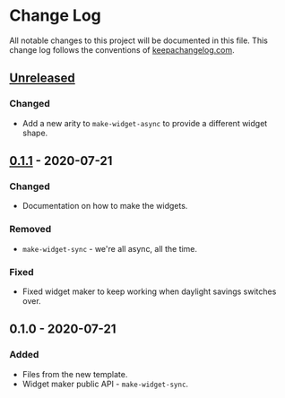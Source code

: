 # Change Log
All notable changes to this project will be documented in this file. This change log follows the conventions of [keepachangelog.com](http://keepachangelog.com/).

## [Unreleased]
### Changed
- Add a new arity to `make-widget-async` to provide a different widget shape.

## [0.1.1] - 2020-07-21
### Changed
- Documentation on how to make the widgets.

### Removed
- `make-widget-sync` - we're all async, all the time.

### Fixed
- Fixed widget maker to keep working when daylight savings switches over.

## 0.1.0 - 2020-07-21
### Added
- Files from the new template.
- Widget maker public API - `make-widget-sync`.

[Unreleased]: https://github.com/your-name/datahike-starter/compare/0.1.1...HEAD
[0.1.1]: https://github.com/your-name/datahike-starter/compare/0.1.0...0.1.1
